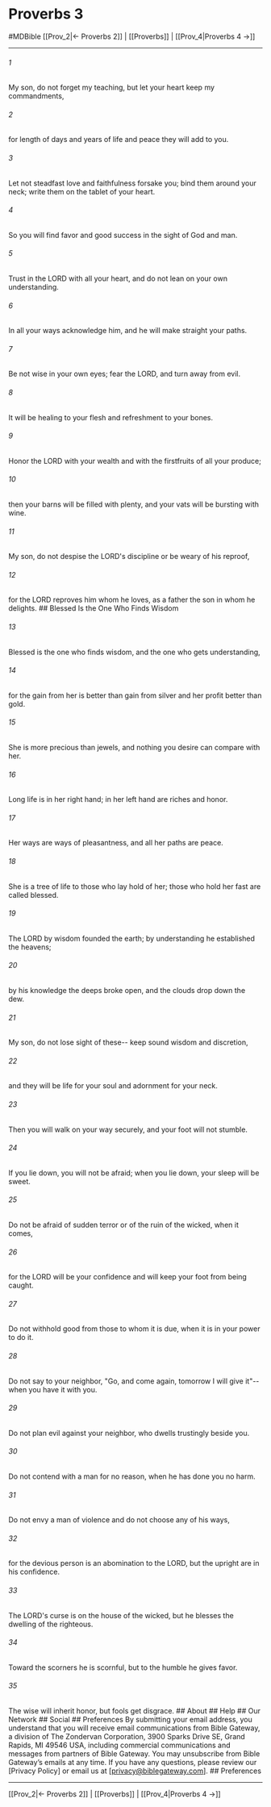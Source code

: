 # Proverbs 3
#MDBible
[[Prov_2|← Proverbs 2]] | [[Proverbs]] | [[Prov_4|Proverbs 4 →]]

***


###### 1 
My son, do not forget my teaching, but let your heart keep my commandments, 

###### 2 
for length of days and years of life and peace they will add to you. 

###### 3 
Let not steadfast love and faithfulness forsake you; bind them around your neck; write them on the tablet of your heart. 

###### 4 
So you will find favor and good success in the sight of God and man. 

###### 5 
Trust in the LORD with all your heart, and do not lean on your own understanding. 

###### 6 
In all your ways acknowledge him, and he will make straight your paths. 

###### 7 
Be not wise in your own eyes; fear the LORD, and turn away from evil. 

###### 8 
It will be healing to your flesh and refreshment to your bones. 

###### 9 
Honor the LORD with your wealth and with the firstfruits of all your produce; 

###### 10 
then your barns will be filled with plenty, and your vats will be bursting with wine. 

###### 11 
My son, do not despise the LORD's discipline or be weary of his reproof, 

###### 12 
for the LORD reproves him whom he loves, as a father the son in whom he delights. ## Blessed Is the One Who Finds Wisdom 

###### 13 
Blessed is the one who finds wisdom, and the one who gets understanding, 

###### 14 
for the gain from her is better than gain from silver and her profit better than gold. 

###### 15 
She is more precious than jewels, and nothing you desire can compare with her. 

###### 16 
Long life is in her right hand; in her left hand are riches and honor. 

###### 17 
Her ways are ways of pleasantness, and all her paths are peace. 

###### 18 
She is a tree of life to those who lay hold of her; those who hold her fast are called blessed. 

###### 19 
The LORD by wisdom founded the earth; by understanding he established the heavens; 

###### 20 
by his knowledge the deeps broke open, and the clouds drop down the dew. 

###### 21 
My son, do not lose sight of these-- keep sound wisdom and discretion, 

###### 22 
and they will be life for your soul and adornment for your neck. 

###### 23 
Then you will walk on your way securely, and your foot will not stumble. 

###### 24 
If you lie down, you will not be afraid; when you lie down, your sleep will be sweet. 

###### 25 
Do not be afraid of sudden terror or of the ruin of the wicked, when it comes, 

###### 26 
for the LORD will be your confidence and will keep your foot from being caught. 

###### 27 
Do not withhold good from those to whom it is due, when it is in your power to do it. 

###### 28 
Do not say to your neighbor, "Go, and come again, tomorrow I will give it"--when you have it with you. 

###### 29 
Do not plan evil against your neighbor, who dwells trustingly beside you. 

###### 30 
Do not contend with a man for no reason, when he has done you no harm. 

###### 31 
Do not envy a man of violence and do not choose any of his ways, 

###### 32 
for the devious person is an abomination to the LORD, but the upright are in his confidence. 

###### 33 
The LORD's curse is on the house of the wicked, but he blesses the dwelling of the righteous. 

###### 34 
Toward the scorners he is scornful, but to the humble he gives favor. 

###### 35 
The wise will inherit honor, but fools get disgrace. ## About ## Help ## Our Network ## Social ## Preferences By submitting your email address, you understand that you will receive email communications from Bible Gateway, a division of The Zondervan Corporation, 3900 Sparks Drive SE, Grand Rapids, MI 49546 USA, including commercial communications and messages from partners of Bible Gateway. You may unsubscribe from Bible Gateway&rsquo;s emails at any time. If you have any questions, please review our [Privacy Policy] or email us at [privacy@biblegateway.com]. ## Preferences

***

[[Prov_2|← Proverbs 2]] | [[Proverbs]] | [[Prov_4|Proverbs 4 →]]
